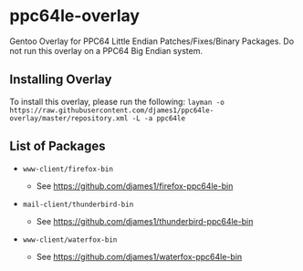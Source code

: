 # ppc64le-overlay
Gentoo Overlay for PPC64 Little Endian Patches/Fixes/Binary Packages. Do not run this overlay on a PPC64 Big Endian system.

## Installing Overlay
To install this overlay, please run the following:
`layman -o https://raw.githubusercontent.com/djames1/ppc64le-overlay/master/repository.xml -L -a ppc64le`

## List of Packages
* `www-client/firefox-bin`
    * See https://github.com/djames1/firefox-ppc64le-bin

* `mail-client/thunderbird-bin`
    * See https://github.com/djames1/thunderbird-ppc64le-bin

* `www-client/waterfox-bin`
    * See https://github.com/djames1/waterfox-ppc64le-bin
